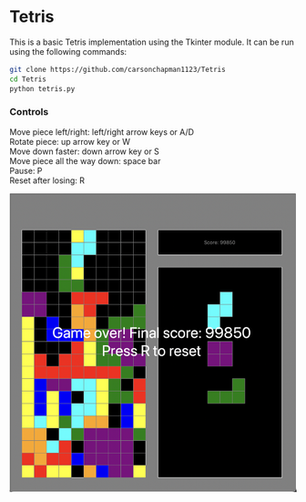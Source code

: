 # Tetris

This is a basic Tetris implementation using the Tkinter module. It can be run using the following commands:

```bash
git clone https://github.com/carsonchapman1123/Tetris
cd Tetris
python tetris.py
```

### Controls
Move piece left/right: left/right arrow keys or A/D\
Rotate piece: up arrow key or W\
Move down faster: down arrow key or S\
Move piece all the way down: space bar\
Pause: P\
Reset after losing: R


![Model](https://github.com/carsonchapman1123/Tetris/blob/main/tetris.png)